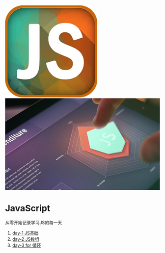 <img src="./img/js1.jpg" height=300> <img src="./img/js2.jpg" height=300>
<br>

# JavaScript
从零开始记录学习JS的每一天

1. [day-1 JS基础](./days/day1.md)
2. [day-2 JS数组](./days/day2.md)
3. [day-3 for 循环](./days/day3.md)